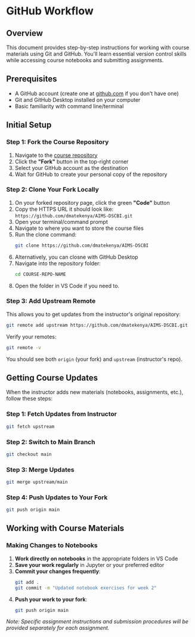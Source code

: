 # GitHub Workflow 

## Overview
This document provides step-by-step instructions for working with course materials using Git and GitHub. You'll learn essential version control skills while accessing course notebooks and submitting assignments.

## Prerequisites
- A GitHub account (create one at [github.com](https://github.com) if you don't have one)
- Git and GitHub Desktop installed on your computer
- Basic familiarity with command line/terminal

## Initial Setup

### Step 1: Fork the Course Repository
1. Navigate to the [course repository](https://github.com/dmatekenya/AIMS-DSCBI)
2. Click the **"Fork"** button in the top-right corner
3. Select your GitHub account as the destination
4. Wait for GitHub to create your personal copy of the repository

### Step 2: Clone Your Fork Locally
1. On your forked repository page, click the green **"Code"** button
2. Copy the HTTPS URL it should look like: `https://github.com/dmatekenya/AIMS-DSCBI.git`
3. Open your terminal/command prompt
4. Navigate to where you want to store the course files
5. Run the clone command:
   ```bash
   git clone https://github.com/dmatekenya/AIMS-DSCBI
   ```
6. Alternatively, you can closne with GitHub Desktop
7. Navigate into the repository folder:
   ```bash
   cd COURSE-REPO-NAME
   ```
8. Open the folder in VS Code if you need to.

### Step 3: Add Upstream Remote
This allows you to get updates from the instructor's original repository:
```bash
git remote add upstream https://github.com/dmatekenya/AIMS-DSCBI.git
```

Verify your remotes:
```bash
git remote -v
```
You should see both `origin` (your fork) and `upstream` (instructor's repo).

## Getting Course Updates

When the instructor adds new materials (notebooks, assignments, etc.), follow these steps:

### Step 1: Fetch Updates from Instructor
```bash
git fetch upstream
```

### Step 2: Switch to Main Branch
```bash
git checkout main
```

### Step 3: Merge Updates
```bash
git merge upstream/main
```

### Step 4: Push Updates to Your Fork
```bash
git push origin main
```

## Working with Course Materials

### Making Changes to Notebooks
1. **Work directly on notebooks** in the appropriate folders in VS Code
2. **Save your work regularly** in Jupyter or your preferred editor
3. **Commit your changes frequently**:
   ```bash
   git add .
   git commit -m "Updated notebook exercises for week 2"
   ```
4. **Push your work to your fork**:
   ```bash
   git push origin main
   ```

*Note: Specific assignment instructions and submission procedures will be provided separately for each assignment.*







